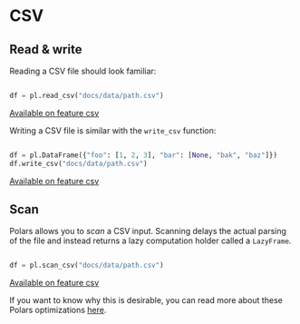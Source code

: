 # CSV


## Read & write


Reading a CSV file should look familiar:





 

```python

df = pl.read_csv("docs/data/path.csv")

```





   [Available on feature csv](/user-guide/installation/#feature-flags "To use this functionality enable the feature flag csv")








Writing a CSV file is similar with the `write_csv` function:





 

```python

df = pl.DataFrame({"foo": [1, 2, 3], "bar": [None, "bak", "baz"]})
df.write_csv("docs/data/path.csv")

```





   [Available on feature csv](/user-guide/installation/#feature-flags "To use this functionality enable the feature flag csv")








## Scan


Polars allows you to *scan* a CSV input. Scanning delays the actual parsing of the
file and instead returns a lazy computation holder called a `LazyFrame`.





 

```python

df = pl.scan_csv("docs/data/path.csv")

```





   [Available on feature csv](/user-guide/installation/#feature-flags "To use this functionality enable the feature flag csv")








If you want to know why this is desirable, you can read more about these Polars
optimizations [here](../../concepts/lazy-vs-eager/).